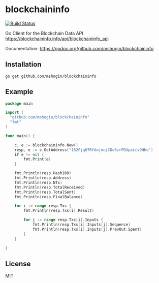 blockchaininfo
==========

[![Build Status](https://travis-ci.org/mshogin/blockchaininfo.svg?branch=master)](https://travis-ci.org/mshogin/blockchaininfo)

Go Client for the Blockchain Data API https://blockchaininfo.info/api/blockchaininfo_api

Documentation: https://godoc.org/github.com/mshogin/blockchaininfo

## Installation

```
go get github.com/mshogin/blockchaininfo
```

## Example

```go
package main

import (
  "github.com/mshogin/blockchaininfo"
  "fmt"
)

func main() {

	c, e := blockchaininfo.New()
	resp, e := c.GetAddress("162FjqU7RYdojnejCDe6zrPDUpaLcv9Hhq")
	if e != nil {
		fmt.Print(e)
	}

	fmt.Println(resp.Hash160)
	fmt.Println(resp.Address)
	fmt.Println(resp.NTx)
	fmt.Println(resp.TotalReceived)
	fmt.Println(resp.TotalSent)
	fmt.Println(resp.FinalBalance)

	for i := range resp.Txs {
		fmt.Println(resp.Txs[i].Result)

		for j := range resp.Txs[i].Inputs {
			fmt.Println(resp.Txs[i].Inputs[j].Sequence)
			fmt.Println(resp.Txs[i].Inputs[j].PrevOut.Spent)
		}
	}

}
```

## License

MIT
